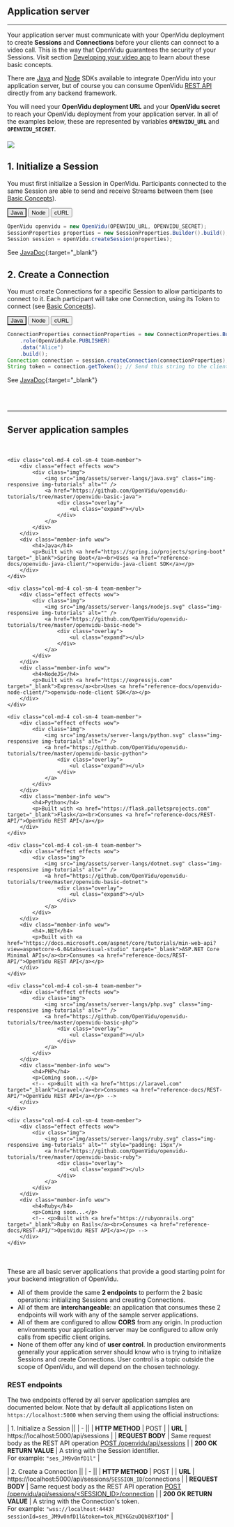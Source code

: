 <h2 id="section-title">Application server</h2>
<hr>

Your application server must communicate with your OpenVidu deployment to create **Sessions** and **Connections** before your clients can connect to a video call. This is the way that OpenVidu guarantees the security of your Sessions. Visit section [Developing your video app](developing-your-video-app/) to learn about these basic concepts.

There are [Java](reference-docs/openvidu-java-client/) and [Node](reference-docs/openvidu-node-client/) SDKs available to integrate OpenVidu into your application server, but of course you can consume OpenVidu [REST API](reference-docs/REST-API/) directly from any backend framework.

You will need your **OpenVidu deployment URL** and your **OpenVidu secret** to reach your OpenVidu deployment from your application server. In all of the examples below, these are represented by variables **`OPENVIDU_URL`** and **`OPENVIDU_SECRET`**.

<div class="row">
    <div class="pro-gallery" style="margin: 20px 0">
        <a data-fancybox="gallery" data-type="image" href="img/docs/home/openvidu-workflow-server.png" class="fancybox-img"><img class="img-responsive" style="margin: auto; max-height: 550px" src="img/docs/home/openvidu-workflow-server.png"/></a>
    </div>
</div>

## 1. Initialize a Session

You must first initialize a Session in OpenVidu. Participants connected to the same Session are able to send and receive Streams between them (see [Basic Concepts](developing-your-video-app/#basic-concepts)).

<div class="lang-tabs-container" markdown="1">

<div class="lang-tabs-header">
  <button class="lang-tabs-btn" onclick="changeLangTab(event)" style="background-color: #e8e8e8; color: black">Java</button>
  <button class="lang-tabs-btn" onclick="changeLangTab(event)">Node</button>
  <button class="lang-tabs-btn" onclick="changeLangTab(event)">cURL</button>
</div>

<div id="java" class="lang-tabs-content" markdown="1">

```java
OpenVidu openvidu = new OpenVidu(OPENVIDU_URL, OPENVIDU_SECRET);
SessionProperties properties = new SessionProperties.Builder().build();
Session session = openVidu.createSession(properties);
```

See [JavaDoc](api/openvidu-java-client/io/openvidu/java/client/OpenVidu.html#createSession()){:target="_blank"}

</div>

<div id="node" class="lang-tabs-content" style="display:none" markdown="1">

```javascript
var openVidu = new OpenVidu(OPENVIDU_URL, OPENVIDU_SECRET);
var properties = {};
var session = await openVidu.createSession(properties);
```

See [TypeDoc](api/openvidu-node-client/classes/openvidu.html#createsession){:target="_blank"}

</div>

<div id="curl" class="lang-tabs-content" style="display:none" markdown="1">

```sh
curl -X POST <OPENVIDU_URL>/openvidu/api/sessions \
     -u OPENVIDUAPP:<OPENVIDU_SECRET> \
     -H "Content-Type: application/json" \
     -d "{}"
```

See method [POST /openvidu/api/sessions](reference-docs/REST-API#post-session)

</div>

</div>

## 2. Create a Connection

You must create Connections for a specific Session to allow participants to connect to it. Each participant will take one Connection, using its Token to connect (see [Basic Concepts](developing-your-video-app/#basic-concepts)).

<div class="lang-tabs-container" markdown="1">

<div class="lang-tabs-header">
  <button class="lang-tabs-btn" onclick="changeLangTab(event)" style="background-color: #e8e8e8; color: black">Java</button>
  <button class="lang-tabs-btn" onclick="changeLangTab(event)">Node</button>
  <button class="lang-tabs-btn" onclick="changeLangTab(event)">cURL</button>
</div>

<div id="java" class="lang-tabs-content" markdown="1">

```java
ConnectionProperties connectionProperties = new ConnectionProperties.Builder()
    .role(OpenViduRole.PUBLISHER)
    .data("Alice")
    .build();
Connection connection = session.createConnection(connectionProperties);
String token = connection.getToken(); // Send this string to the client side
```

See [JavaDoc](api/openvidu-java-client/io/openvidu/java/client/Session.html#createConnection()){:target="_blank"}

</div>

<div id="node" class="lang-tabs-content" style="display:none" markdown="1">

```javascript
var connectionProperties = {
    role: "PUBLISHER",
    data: "Alice"
};
var connection = await session.createConnection(connectionProperties);
var token = connection.token; // Send this string to the client side
```

See [TypeDoc](api/openvidu-node-client/classes/session.html#createconnection){:target="_blank"}

</div>

<div id="curl" class="lang-tabs-content" style="display:none" markdown="1">

```sh
curl -X POST <OPENVIDU_URL>/openvidu/api/sessions/<SESSION_ID>/connection \
     -u OPENVIDUAPP:<OPENVIDU_SECRET> \
     -H "Content-Type: application/json" \
     -d '{"role": "PUBLISHER", "data": "Alice"}'
```

See method [POST /openvidu/api/sessions/&lt;SESSION_ID&gt;/connection](reference-docs/REST-API/#post-connection)

</div>

</div>

<br><br><hr>

## Server application samples

<div class="row" style="margin-top: 50px">

    <div class="col-md-4 col-sm-4 team-member">
        <div class="effect effects wow">
            <div class="img">
                <img src="img/assets/server-langs/java.svg" class="img-responsive img-tutorials" alt="" />
                <a href="https://github.com/OpenVidu/openvidu-tutorials/tree/master/openvidu-basic-java">
                    <div class="overlay">
                        <ul class="expand"></ul>
                    </div>
                </a>
            </div>
        </div>
        <div class="member-info wow">
            <h4>Java</h4>
            <p>Built with <a href="https://spring.io/projects/spring-boot" target="_blank">Spring Boot</a><br>Uses <a href="reference-docs/openvidu-java-client/">openvidu-java-client SDK</a></p>
        </div>
    </div>

    <div class="col-md-4 col-sm-4 team-member">
        <div class="effect effects wow">
            <div class="img">
                <img src="img/assets/server-langs/nodejs.svg" class="img-responsive img-tutorials" alt="" />
                <a href="https://github.com/OpenVidu/openvidu-tutorials/tree/master/openvidu-basic-node">
                    <div class="overlay">
                        <ul class="expand"></ul>
                    </div>
                </a>
            </div>
        </div>
        <div class="member-info wow">
            <h4>NodeJS</h4>
            <p>Built with <a href="https://expressjs.com" target="_blank">Express</a><br>Uses <a href="reference-docs/openvidu-node-client/">openvidu-node-client SDK</a></p>
        </div>
    </div>

    <div class="col-md-4 col-sm-4 team-member">
        <div class="effect effects wow">
            <div class="img">
                <img src="img/assets/server-langs/python.svg" class="img-responsive img-tutorials" alt="" />
                <a href="https://github.com/OpenVidu/openvidu-tutorials/tree/master/openvidu-basic-python">
                    <div class="overlay">
                        <ul class="expand"></ul>
                    </div>
                </a>
            </div>
        </div>
        <div class="member-info wow">
            <h4>Python</h4>
            <p>Built with <a href="https://flask.palletsprojects.com" target="_blank">Flask</a><br>Consumes <a href="reference-docs/REST-API/">OpenVidu REST API</a></p>
        </div>
    </div>

</div>

<div class="row" style="margin-bottom: 50px">

    <div class="col-md-4 col-sm-4 team-member">
        <div class="effect effects wow">
            <div class="img">
                <img src="img/assets/server-langs/dotnet.svg" class="img-responsive img-tutorials" alt="" />
                <a href="https://github.com/OpenVidu/openvidu-tutorials/tree/master/openvidu-basic-dotnet">
                    <div class="overlay">
                        <ul class="expand"></ul>
                    </div>
                </a>
            </div>
        </div>
        <div class="member-info wow">
            <h4>.NET</h4>
            <p>Built with <a href="https://docs.microsoft.com/aspnet/core/tutorials/min-web-api?view=aspnetcore-6.0&tabs=visual-studio" target="_blank">ASP.NET Core Minimal APIs</a><br>Consumes <a href="reference-docs/REST-API/">OpenVidu REST API</a></p>
        </div>
    </div>

    <div class="col-md-4 col-sm-4 team-member">
        <div class="effect effects wow">
            <div class="img">
                <img src="img/assets/server-langs/php.svg" class="img-responsive img-tutorials" alt="" />
                <a href="https://github.com/OpenVidu/openvidu-tutorials/tree/master/openvidu-basic-php">
                    <div class="overlay">
                        <ul class="expand"></ul>
                    </div>
                </a>
            </div>
        </div>
        <div class="member-info wow">
            <h4>PHP</h4>
            <p>Coming soon...</p>
            <!-- <p>Built with <a href="https://laravel.com" target="_blank">Laravel</a><br>Consumes <a href="reference-docs/REST-API/">OpenVidu REST API</a></p> -->
        </div>
    </div>

    <div class="col-md-4 col-sm-4 team-member">
        <div class="effect effects wow">
            <div class="img">
                <img src="img/assets/server-langs/ruby.svg" class="img-responsive img-tutorials" alt="" style="padding: 15px"/>
                <a href="https://github.com/OpenVidu/openvidu-tutorials/tree/master/openvidu-basic-ruby">
                    <div class="overlay">
                        <ul class="expand"></ul>
                    </div>
                </a>
            </div>
        </div>
        <div class="member-info wow">
            <h4>Ruby</h4>
            <p>Coming soon...</p>
            <!-- <p>Built with <a href="https://rubyonrails.org" target="_blank">Ruby on Rails</a><br>Consumes <a href="reference-docs/REST-API/">OpenVidu REST API</a></p> -->
        </div>
    </div>

</div>

These are all basic server applications that provide a good starting point for your backend integration of OpenVidu.

- All of them provide the same **2 endpoints** to perform the 2 basic operations: initializing Sessions and creating Connections.
- All of them are **interchangeable**: an application that consumes these 2 endpoints will work with any of the sample server applications.
- All of them are configured to allow **CORS** from any origin. In production environments your application server may be configured to allow only calls from specific client origins.
- None of them offer any kind of **user control**. In production environments generally your application server should know who is trying to initialize Sessions and create Connections. User control is a topic outside the scope of OpenVidu, and will depend on the chosen technology.

### REST endpoints

The two endpoints offered by all server application samples are documented below. Note that by default all applications listen on `https://localhost:5000` when serving them using the official instructions:

| 1. Initialize a Session ||
| - ||
| **HTTP METHOD**  | POST |
| **URL**          | https://localhost:5000/api/sessions |
| **REQUEST BODY** | Same request body as the REST API operation [POST /openvidu/api/sessions](reference-docs/REST-API/#post-session) |
| **200 OK RETURN VALUE** | A string with the Session identifier.<br>For example: `"ses_JM9v0nfD1l"` |

| 2. Create a Connection ||
| - ||
| **HTTP METHOD**  | POST |
| **URL**          | https://localhost:5000/api/sessions/`SESSION_ID`/connections |
| **REQUEST BODY** | Same request body as the REST API operation [POST /openvidu/api/sessions/&lt;SESSION_ID&gt;/connection](reference-docs/REST-API/#post-connection) |
| **200 OK RETURN VALUE** | A string with the Connection's token.<br>For example: `"wss://localhost:4443?sessionId=ses_JM9v0nfD1l&token=tok_MIYGGzuDQb8Xf1Qd"` |

<br>

<script>
function changeLangTab(event) {
  var parent = event.target.parentNode.parentNode;
  var txt = event.target.textContent || event.target.innerText;
  var txt = txt.replace(/\s/g, "-").toLowerCase();
  for (var i = 0; i < parent.children.length; i++) {
    var child = parent.children[i];
    // Change appearance of language buttons
    if (child.classList.contains("lang-tabs-header")) {
        for (var j = 0; j < child.children.length; j++) {
            var btn = child.children[j];
            if (btn.classList.contains("lang-tabs-btn")) {
                btn.style.backgroundColor = btn === event.target ? '#e8e8e8' : '#f9f9f9';
                btn.style.color = btn === event.target ? 'black' : '#777';
            }
        }
    }
    // Change visibility of language content
    if (child.classList.contains("lang-tabs-content")) {
        if (child.id === txt) {
            child.style.display = "block";
        } else {
            child.style.display = "none";
        }
    }
  }
}
</script>

<link rel="stylesheet" href="https://cdnjs.cloudflare.com/ajax/libs/fancybox/3.1.20/jquery.fancybox.min.css" />
<script src="https://cdnjs.cloudflare.com/ajax/libs/fancybox/3.1.20/jquery.fancybox.min.js"></script>
<script type='text/javascript' src='js/fancybox-setup.js'></script>